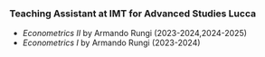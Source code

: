 

### Teaching Assistant at IMT for Advanced Studies Lucca
- _Econometrics II_ by Armando Rungi (2023-2024,2024-2025)
- _Econometrics I_ by Armando Rungi (2023-2024)


